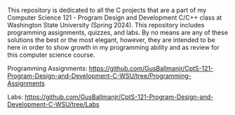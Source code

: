 This repository is dedicated to all the C projects that are a part of my Computer Science 121 - Program Design and Development C/C++ class at Washington State University (Spring 2024). This repository includes programming assignments, quizzes, and labs. By no means are any of these solutions the best or the most elegant, however, they are intended to be here in order to show growth in my programming ability and as review for this computer science course.

Programming Assignments:
https://github.com/GusBallmanjr/CptS-121-Program-Design-and-Development-C-WSU/tree/Programming-Assignments

Labs:
https://github.com/GusBallmanjr/CptS-121-Program-Design-and-Development-C-WSU/tree/Labs
